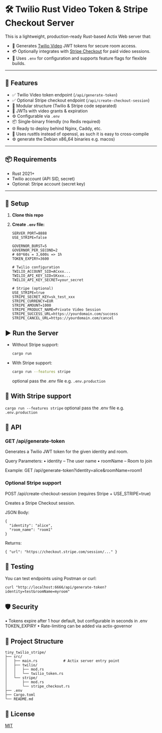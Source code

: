 # 🛠️ Twilio Rust Video Token & Stripe Checkout Server

This is a lightweight, production-ready Rust-based Actix Web server that:

- 🔐 Generates [Twilio Video](https://www.twilio.com/video) JWT tokens for
  secure room access.
- 💳 Optionally integrates with
  [Stripe Checkout](https://stripe.com/docs/payments/checkout) for paid video
  sessions.
- 🌱 Uses `.env` for configuration and supports feature flags for flexible
  builds.

---

## 🚀 Features

- ✅ Twilio Video token endpoint (`/api/generate-token`)
- ✅ Optional Stripe checkout endpoint (`/api/create-checkout-session`)
- 🧩 Modular structure (Twilio & Stripe code separated)
- 🔐 JWTs with video grants & expiration
- ⚙️ Configurable via `.env`
- 📦 Single-binary friendly (no Redis required)
- 🌐 Ready to deploy behind Nginx, Caddy, etc.
- 🔐 Uses rusttls instead of openssl, as such it is easy to cross-compile
- ⚙️ generate the Debian x86_64 binaries e.g. macos)

---

## 📦 Requirements

- Rust 2021+
- Twilio account (API SID, secret)
- Optional: Stripe account (secret key)

---

## 🔧 Setup

1. **Clone this repo**
2. **Create `.env` file:**

   ```env
   SERVER_PORT=8888
   USE_STRIPE=false

   GOVERNOR_BURST=5
   GOVERNOR_PER_SECOND=2
   # 60*60s = 3,600s => 1h
   TOKEN_EXPIRY=3600

   # Twilio configuration
   TWILIO_ACCOUNT_SID=ACxxx...
   TWILIO_API_KEY_SID=SKxxx...
   TWILIO_API_KEY_SECRET=your_secret

   # Stripe (optional)
   USE_STRIPE=true
   STRIPE_SECRET_KEY=sk_test_xxx
   STRIPE_CURRENCY=EUR
   STRIPE_AMOUNT=1000
   STRIPE_PRODUCT_NAME=Private Video Session
   STRIPE_SUCCESS_URL=https://yourdomain.com/success
   STRIPE_CANCEL_URL=https://yourdomain.com/cancel
   ```

## ▶️ Run the Server

- Without Stripe support:
  ```bash
  cargo run
  ```
- With Stripe support:
  ```bash
  cargo run --features stripe
  ```
  optional pass the .env file e.g. `.env.production`

## 🔸 With Stripe support

`cargo run --features stripe` optional pass the .env file e.g. `.env.production`

## 📘 API

### GET /api/generate-token

Generates a Twilio JWT token for the given identity and room.

Query Parameters: •	identity – The user name •	roomName – Room to join

Example: GET /api/generate-token?identity=alice&roomName=room1

### Optional Stripe support

POST /api/create-checkout-session (requires Stripe + USE_STRIPE=true)

Creates a Stripe Checkout session.

JSON Body:

```
{
  "identity": "alice",
  "room_name": "room1"
}
```

Returns:

`{ "url": "https://checkout.stripe.com/session/..." }`

## 🧪 Testing

You can test endpoints using Postman or curl:

`curl "http://localhost:6666/api/generate-token?identity=test&roomName=myroom"`

## 🛡️ Security

•	Tokens expire after 1 hour default, but configurable in seconds in .env
TOKEN_EXPIRY •	Rate-limiting can be added via actix-governor

## 📁 Project Structure

```
tiny_twilio_stripe/
├── src/
│   ├── main.rs            # Actix server entry point
│   ├── twilio/
│   │   ├── mod.rs
│   │   └── twilio_token.rs
│   └── stripe/
│       ├── mod.rs
│       └── stripe_checkout.rs
├── .env
├── Cargo.toml
└── README.md
```

## 📜 License

[MIT](LICENCE)
